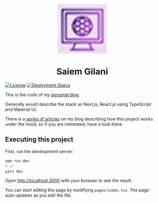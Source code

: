 
<p align="center">
<img
    width=160px
    src="public/logo/logo.png"
    alt="sportsdataverse.org"
/>
</p>
<h1 align="center">Saiem Gilani</h1>

[![License](https://img.shields.io/badge/license-MIT-blue.svg)](/LICENSE)
[![Deployment Status](https://img.shields.io/endpoint?url=https%3A%2F%2Fsportsdataverse.org%2Fapi%2Fdeployment)](https://sportsdataverse.org)


This is the code of my [personal blog](https://sportsdataverse.org).

Generally would describe the stack as Next.js, React.js using TypeScript and Material UI.

There is a [series of articles](https://sportsdataverse.org/blog/blog-with-next-js-react-material-ui-and-typescript) on my blog describing how this project works under the hood, so if you are interested, have a look there.

## Executing this project

First, run the development server:

```bash
npm run dev
# or
yarn dev
```

Open [http://localhost:3000](http://localhost:3000) with your browser to see the result.

You can start editing the page by modifying `pages/index.tsx`. The page auto-updates as you edit the file.
